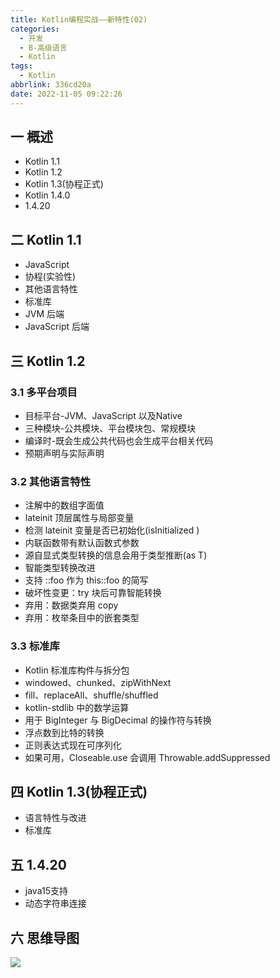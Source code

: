 ```yaml
---
title: Kotlin编程实战——新特性(02)
categories:
  - 开发
  - B-高级语言
  - Kotlin
tags:
  - Kotlin
abbrlink: 336cd20a
date: 2022-11-05 09:22:26
---
```

## 一 概述

* Kotlin 1.1
* Kotlin 1.2 
* Kotlin 1.3(协程正式)
* Kotlin 1.4.0
* 1.4.20

<!--more-->

## 二 Kotlin 1.1

* JavaScript
* 协程(实验性)
* 其他语言特性
* 标准库
* JVM 后端
* JavaScript 后端

## 三 Kotlin 1.2 

### 3.1 多平台项目

* 目标平台-JVM、JavaScript 以及Native 
* 三种模块-公共模块、平台模块包、常规模块
* 编译时-既会生成公共代码也会生成平台相关代码
* 预期声明与实际声明

### 3.2 其他语言特性

* 注解中的数组字面值
* lateinit 顶层属性与局部变量
* 检测 lateinit 变量是否已初始化(isInitialized )
* 内联函数带有默认函数式参数
* 源自显式类型转换的信息会用于类型推断(as T)
* 智能类型转换改进
* 支持 ::foo 作为 this::foo 的简写
* 破坏性变更：try 块后可靠智能转换
* 弃用：数据类弃用 copy
* 弃用：枚举条目中的嵌套类型

### 3.3 标准库

* Kotlin 标准库构件与拆分包
* windowed、chunked、zipWithNext
* fill、replaceAll、shuffle/shuffled
* kotlin-stdlib 中的数学运算
* 用于 BigInteger 与 BigDecimal 的操作符与转换
* 浮点数到比特的转换
* 正则表达式现在可序列化
* 如果可用，Closeable.use 会调用 Throwable.addSuppressed

## 四 Kotlin 1.3(协程正式)

* 语言特性与改进
* 标准库

## 五 1.4.20

* java15支持
* 动态字符串连接

## 六 思维导图

![][2]



[2]:https://jsd.onmicrosoft.cn/gh/PGzxc/CDN/blog-kotlin/kotlin-learn-struct-2.png